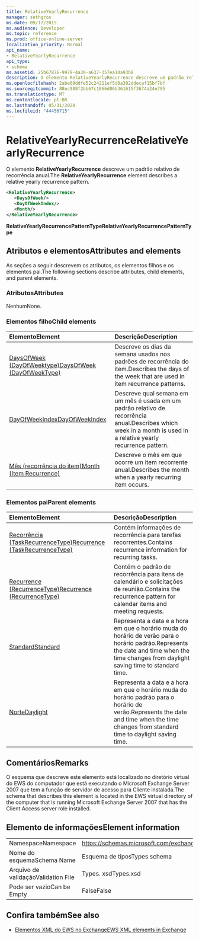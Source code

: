 ```yaml
---
title: RelativeYearlyRecurrence
manager: sethgros
ms.date: 09/17/2015
ms.audience: Developer
ms.topic: reference
ms.prod: office-online-server
localization_priority: Normal
api_name:
- RelativeYearlyRecurrence
api_type:
- schema
ms.assetid: 25b67876-9979-4a30-a637-357ea10a93b8
description: O elemento RelativeYearlyRecurrence descreve um padrão relativo de recorrência anual.
ms.openlocfilehash: 2abe09ddfe52c24211ef5d0a392ddecaf15bf7bf
ms.sourcegitcommit: 88ec988f2bb67c1866d06b361615f3674a24e795
ms.translationtype: MT
ms.contentlocale: pt-BR
ms.lasthandoff: 05/31/2020
ms.locfileid: "44456715"
---
```

# <a name="relativeyearlyrecurrence"></a><span data-ttu-id="67642-103">RelativeYearlyRecurrence</span><span class="sxs-lookup"><span data-stu-id="67642-103">RelativeYearlyRecurrence</span></span>

<span data-ttu-id="67642-104">O elemento **RelativeYearlyRecurrence** descreve um padrão relativo de recorrência anual.</span><span class="sxs-lookup"><span data-stu-id="67642-104">The **RelativeYearlyRecurrence** element describes a relative yearly recurrence pattern.</span></span> 
  
```xml
<RelativeYearlyRecurrence>
   <DaysOfWeek/>
   <DayOfWeekIndex/>
   <Month/>
</RelativeYearlyRecurrence>
```

 <span data-ttu-id="67642-105">**RelativeYearlyRecurrencePatternType**</span><span class="sxs-lookup"><span data-stu-id="67642-105">**RelativeYearlyRecurrencePatternType**</span></span>
## <a name="attributes-and-elements"></a><span data-ttu-id="67642-106">Atributos e elementos</span><span class="sxs-lookup"><span data-stu-id="67642-106">Attributes and elements</span></span>

<span data-ttu-id="67642-107">As seções a seguir descrevem os atributos, os elementos filhos e os elementos pai.</span><span class="sxs-lookup"><span data-stu-id="67642-107">The following sections describe attributes, child elements, and parent elements.</span></span>
  
### <a name="attributes"></a><span data-ttu-id="67642-108">Atributos</span><span class="sxs-lookup"><span data-stu-id="67642-108">Attributes</span></span>

<span data-ttu-id="67642-109">Nenhum</span><span class="sxs-lookup"><span data-stu-id="67642-109">None.</span></span>
  
### <a name="child-elements"></a><span data-ttu-id="67642-110">Elementos filho</span><span class="sxs-lookup"><span data-stu-id="67642-110">Child elements</span></span>

|<span data-ttu-id="67642-111">**Elemento**</span><span class="sxs-lookup"><span data-stu-id="67642-111">**Element**</span></span>|<span data-ttu-id="67642-112">**Descrição**</span><span class="sxs-lookup"><span data-stu-id="67642-112">**Description**</span></span>|
|:-----|:-----|
|[<span data-ttu-id="67642-113">DaysOfWeek (DayOfWeektype)</span><span class="sxs-lookup"><span data-stu-id="67642-113">DaysOfWeek (DayOfWeekType)</span></span>](daysofweek-dayofweektype.md) <br/> |<span data-ttu-id="67642-114">Descreve os dias da semana usados nos padrões de recorrência do item.</span><span class="sxs-lookup"><span data-stu-id="67642-114">Describes the days of the week that are used in item recurrence patterns.</span></span>  <br/> |
|[<span data-ttu-id="67642-115">DayOfWeekIndex</span><span class="sxs-lookup"><span data-stu-id="67642-115">DayOfWeekIndex</span></span>](dayofweekindex.md) <br/> |<span data-ttu-id="67642-116">Descreve qual semana em um mês é usada em um padrão relativo de recorrência anual.</span><span class="sxs-lookup"><span data-stu-id="67642-116">Describes which week in a month is used in a relative yearly recurrence pattern.</span></span>  <br/> |
|[<span data-ttu-id="67642-117">Mês (recorrência do item)</span><span class="sxs-lookup"><span data-stu-id="67642-117">Month (Item Recurrence)</span></span>](month-item-recurrence.md) <br/> |<span data-ttu-id="67642-118">Descreve o mês em que ocorre um item recorrente anual.</span><span class="sxs-lookup"><span data-stu-id="67642-118">Describes the month when a yearly recurring item occurs.</span></span>  <br/> |
   
### <a name="parent-elements"></a><span data-ttu-id="67642-119">Elementos pai</span><span class="sxs-lookup"><span data-stu-id="67642-119">Parent elements</span></span>

|<span data-ttu-id="67642-120">**Elemento**</span><span class="sxs-lookup"><span data-stu-id="67642-120">**Element**</span></span>|<span data-ttu-id="67642-121">**Descrição**</span><span class="sxs-lookup"><span data-stu-id="67642-121">**Description**</span></span>|
|:-----|:-----|
|[<span data-ttu-id="67642-122">Recorrência (TaskRecurrenceType)</span><span class="sxs-lookup"><span data-stu-id="67642-122">Recurrence (TaskRecurrenceType)</span></span>](recurrence-taskrecurrencetype.md) <br/> |<span data-ttu-id="67642-123">Contém informações de recorrência para tarefas recorrentes.</span><span class="sxs-lookup"><span data-stu-id="67642-123">Contains recurrence information for recurring tasks.</span></span>  <br/> |
|[<span data-ttu-id="67642-124">Recurrence (RecurrenceType)</span><span class="sxs-lookup"><span data-stu-id="67642-124">Recurrence (RecurrenceType)</span></span>](recurrence-recurrencetype.md) <br/> |<span data-ttu-id="67642-125">Contém o padrão de recorrência para itens de calendário e solicitações de reunião.</span><span class="sxs-lookup"><span data-stu-id="67642-125">Contains the recurrence pattern for calendar items and meeting requests.</span></span>  <br/> |
|[<span data-ttu-id="67642-126">Standard</span><span class="sxs-lookup"><span data-stu-id="67642-126">Standard</span></span>](standard.md) <br/> |<span data-ttu-id="67642-127">Representa a data e a hora em que o horário muda do horário de verão para o horário padrão.</span><span class="sxs-lookup"><span data-stu-id="67642-127">Represents the date and time when the time changes from daylight saving time to standard time.</span></span>  <br/> |
|[<span data-ttu-id="67642-128">Norte</span><span class="sxs-lookup"><span data-stu-id="67642-128">Daylight</span></span>](daylight.md) <br/> |<span data-ttu-id="67642-129">Representa a data e a hora em que o horário muda do horário padrão para o horário de verão.</span><span class="sxs-lookup"><span data-stu-id="67642-129">Represents the date and time when the time changes from standard time to daylight saving time.</span></span>  <br/> |
   
## <a name="remarks"></a><span data-ttu-id="67642-130">Comentários</span><span class="sxs-lookup"><span data-stu-id="67642-130">Remarks</span></span>

<span data-ttu-id="67642-131">O esquema que descreve este elemento está localizado no diretório virtual do EWS do computador que está executando o Microsoft Exchange Server 2007 que tem a função de servidor de acesso para Cliente instalada.</span><span class="sxs-lookup"><span data-stu-id="67642-131">The schema that describes this element is located in the EWS virtual directory of the computer that is running Microsoft Exchange Server 2007 that has the Client Access server role installed.</span></span>
  
## <a name="element-information"></a><span data-ttu-id="67642-132">Elemento de informações</span><span class="sxs-lookup"><span data-stu-id="67642-132">Element information</span></span>

|||
|:-----|:-----|
|<span data-ttu-id="67642-133">Namespace</span><span class="sxs-lookup"><span data-stu-id="67642-133">Namespace</span></span>  <br/> |https://schemas.microsoft.com/exchange/services/2006/types  <br/> |
|<span data-ttu-id="67642-134">Nome do esquema</span><span class="sxs-lookup"><span data-stu-id="67642-134">Schema Name</span></span>  <br/> |<span data-ttu-id="67642-135">Esquema de tipos</span><span class="sxs-lookup"><span data-stu-id="67642-135">Types schema</span></span>  <br/> |
|<span data-ttu-id="67642-136">Arquivo de validação</span><span class="sxs-lookup"><span data-stu-id="67642-136">Validation File</span></span>  <br/> |<span data-ttu-id="67642-137">Types. xsd</span><span class="sxs-lookup"><span data-stu-id="67642-137">Types.xsd</span></span>  <br/> |
|<span data-ttu-id="67642-138">Pode ser vazio</span><span class="sxs-lookup"><span data-stu-id="67642-138">Can be Empty</span></span>  <br/> |<span data-ttu-id="67642-139">False</span><span class="sxs-lookup"><span data-stu-id="67642-139">False</span></span>  <br/> |
   
## <a name="see-also"></a><span data-ttu-id="67642-140">Confira também</span><span class="sxs-lookup"><span data-stu-id="67642-140">See also</span></span>



- [<span data-ttu-id="67642-141">Elementos XML do EWS no Exchange</span><span class="sxs-lookup"><span data-stu-id="67642-141">EWS XML elements in Exchange</span></span>](ews-xml-elements-in-exchange.md)

